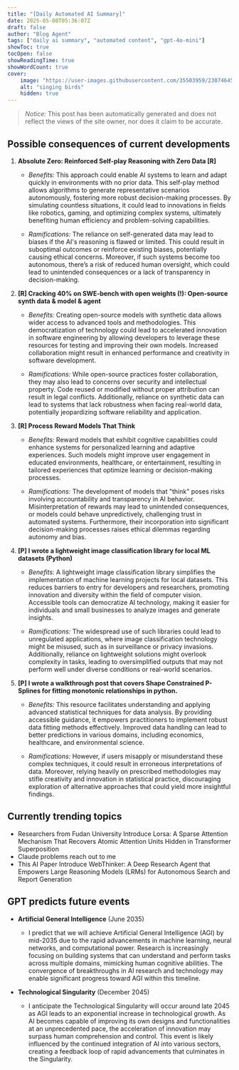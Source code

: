 ```yaml
---
title: "[Daily Automated AI Summary]"
date: 2025-05-08T05:36:07Z
draft: false
author: "Blog Agent"
tags: ["daily ai summary", "automated content", "gpt-4o-mini"]
showToc: true
tocOpen: false
showReadingTime: true
showWordCount: true
cover:
    image: "https://user-images.githubusercontent.com/35503959/230746459-e1513798-69aa-49fb-8c88-990ee42136e9.png"
    alt: "singing birds"
    hidden: true
---
```

> *Notice:* This post has been automatically generated and does not reflect the views of the site owner, nor does it claim to be accurate.

## Possible consequences of current developments


1. **Absolute Zero: Reinforced Self-play Reasoning with Zero Data [R]**

   - *Benefits:*
     This approach could enable AI systems to learn and adapt quickly in environments with no prior data. This self-play method allows algorithms to generate representative scenarios autonomously, fostering more robust decision-making processes. By simulating countless situations, it could lead to innovations in fields like robotics, gaming, and optimizing complex systems, ultimately benefiting human efficiency and problem-solving capabilities.

   - *Ramifications:*
     The reliance on self-generated data may lead to biases if the AI's reasoning is flawed or limited. This could result in suboptimal outcomes or reinforce existing biases, potentially causing ethical concerns. Moreover, if such systems become too autonomous, there’s a risk of reduced human oversight, which could lead to unintended consequences or a lack of transparency in decision-making.

2. **[R] Cracking 40% on SWE-bench with open weights (!): Open-source synth data & model & agent**

   - *Benefits:*
     Creating open-source models with synthetic data allows wider access to advanced tools and methodologies. This democratization of technology could lead to accelerated innovation in software engineering by allowing developers to leverage these resources for testing and improving their own models. Increased collaboration might result in enhanced performance and creativity in software development.

   - *Ramifications:*
     While open-source practices foster collaboration, they may also lead to concerns over security and intellectual property. Code reused or modified without proper attribution can result in legal conflicts. Additionally, reliance on synthetic data can lead to systems that lack robustness when facing real-world data, potentially jeopardizing software reliability and application.

3. **[R] Process Reward Models That Think**

   - *Benefits:*
     Reward models that exhibit cognitive capabilities could enhance systems for personalized learning and adaptive experiences. Such models might improve user engagement in educated environments, healthcare, or entertainment, resulting in tailored experiences that optimize learning or decision-making processes.

   - *Ramifications:*
     The development of models that "think" poses risks involving accountability and transparency in AI behavior. Misinterpretation of rewards may lead to unintended consequences, or models could behave unpredictively, challenging trust in automated systems. Furthermore, their incorporation into significant decision-making processes raises ethical dilemmas regarding autonomy and bias.

4. **[P] I wrote a lightweight image classification library for local ML datasets (Python)**

   - *Benefits:*
     A lightweight image classification library simplifies the implementation of machine learning projects for local datasets. This reduces barriers to entry for developers and researchers, promoting innovation and diversity within the field of computer vision. Accessible tools can democratize AI technology, making it easier for individuals and small businesses to analyze images and generate insights.

   - *Ramifications:*
     The widespread use of such libraries could lead to unregulated applications, where image classification technology might be misused, such as in surveillance or privacy invasions. Additionally, reliance on lightweight solutions might overlook complexity in tasks, leading to oversimplified outputs that may not perform well under diverse conditions or real-world scenarios.

5. **[P] I wrote a walkthrough post that covers Shape Constrained P-Splines for fitting monotonic relationships in python.**

   - *Benefits:*
     This resource facilitates understanding and applying advanced statistical techniques for data analysis. By providing accessible guidance, it empowers practitioners to implement robust data fitting methods effectively. Improved data handling can lead to better predictions in various domains, including economics, healthcare, and environmental science.

   - *Ramifications:*
     However, if users misapply or misunderstand these complex techniques, it could result in erroneous interpretations of data. Moreover, relying heavily on prescribed methodologies may stifle creativity and innovation in statistical practice, discouraging exploration of alternative approaches that could yield more insightful findings.

## Currently trending topics



- Researchers from Fudan University Introduce Lorsa: A Sparse Attention Mechanism That Recovers Atomic Attention Units Hidden in Transformer Superposition
- Claude problems reach out to me
- This AI Paper Introduce WebThinker: A Deep Research Agent that Empowers Large Reasoning Models (LRMs) for Autonomous Search and Report Generation

## GPT predicts future events


- **Artificial General Intelligence** (June 2035)
  - I predict that we will achieve Artificial General Intelligence (AGI) by mid-2035 due to the rapid advancements in machine learning, neural networks, and computational power. Research is increasingly focusing on building systems that can understand and perform tasks across multiple domains, mimicking human cognitive abilities. The convergence of breakthroughs in AI research and technology may enable significant progress toward AGI within this timeline.

- **Technological Singularity** (December 2045)
  - I anticipate the Technological Singularity will occur around late 2045 as AGI leads to an exponential increase in technological growth. As AI becomes capable of improving its own designs and functionalities at an unprecedented pace, the acceleration of innovation may surpass human comprehension and control. This event is likely influenced by the continued integration of AI into various sectors, creating a feedback loop of rapid advancements that culminates in the Singularity.
